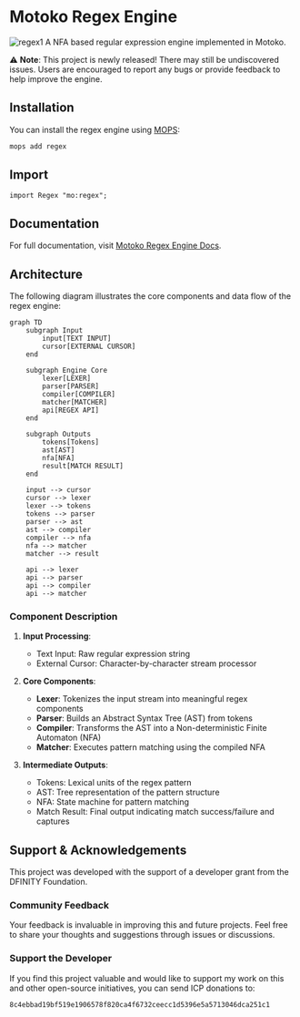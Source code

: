 # Motoko Regex Engine
![regex1](https://github.com/user-attachments/assets/bc8e7812-6dae-46e2-a167-c569a7fd4bd1)
A NFA based regular expression engine implemented in Motoko.

⚠️ **Note**: This project is newly released! There may still be undiscovered issues. Users are encouraged to report any bugs or provide feedback to help improve the engine.

## Installation

You can install the regex engine using [MOPS](https://mops.one/):

```bash
mops add regex
```

## Import

```motoko
import Regex "mo:regex";
```

## Documentation

For full documentation, visit [Motoko Regex Engine Docs](https://demali-876.github.io/motoko_regex_engine/introduction.html).

## Architecture

The following diagram illustrates the core components and data flow of the regex engine:

```mermaid
graph TD
    subgraph Input
        input[TEXT INPUT]
        cursor[EXTERNAL CURSOR]
    end

    subgraph Engine Core
        lexer[LEXER]
        parser[PARSER]
        compiler[COMPILER]
        matcher[MATCHER]
        api[REGEX API]
    end

    subgraph Outputs
        tokens[Tokens]
        ast[AST]
        nfa[NFA]
        result[MATCH RESULT]
    end

    input --> cursor
    cursor --> lexer
    lexer --> tokens
    tokens --> parser
    parser --> ast
    ast --> compiler
    compiler --> nfa
    nfa --> matcher
    matcher --> result

    api --> lexer
    api --> parser
    api --> compiler
    api --> matcher
```

### Component Description

1. **Input Processing**:
   - Text Input: Raw regular expression string
   - External Cursor: Character-by-character stream processor

2. **Core Components**:
   - **Lexer**: Tokenizes the input stream into meaningful regex components
   - **Parser**: Builds an Abstract Syntax Tree (AST) from tokens
   - **Compiler**: Transforms the AST into a Non-deterministic Finite Automaton (NFA)
   - **Matcher**: Executes pattern matching using the compiled NFA

3. **Intermediate Outputs**:
   - Tokens: Lexical units of the regex pattern
   - AST: Tree representation of the pattern structure
   - NFA: State machine for pattern matching
   - Match Result: Final output indicating match success/failure and captures

## Support & Acknowledgements

This project was developed with the support of a developer grant from the DFINITY Foundation.

### Community Feedback

Your feedback is invaluable in improving this and future projects. Feel free to share your thoughts and suggestions through issues or discussions.

### Support the Developer

If you find this project valuable and would like to support my work on this and other open-source initiatives, you can send ICP donations to:

```motoko
8c4ebbad19bf519e1906578f820ca4f6732ceecc1d5396e5a5713046dca251c1
```

